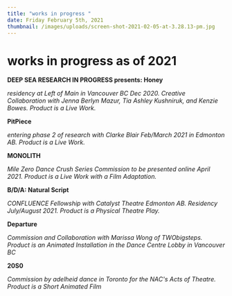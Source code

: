 ```yaml
---
title: "works in progress "
date: Friday February 5th, 2021
thumbnail: /images/uploads/screen-shot-2021-02-05-at-3.28.13-pm.jpg
---
```

# works in progress as of 2021

**DEEP SEA RESEARCH IN PROGRESS presents: Honey** 

*residency at Left of Main in Vancouver BC Dec 2020. Creative Collaboration with Jenna Berlyn Mazur, Tia Ashley Kushniruk, and Kenzie Bowes. Product is a Live Work.*

**PitPiece** 

*entering phase 2 of research with Clarke Blair Feb/March 2021 in Edmonton AB. Product is a Live Work.*

**MONOLITH** 

*Mile Zero Dance Crush Series Commission to be presented online April 2021. Product is a Live Work with a Film Adaptation.* 

**B/D/A: Natural Script** 

*CONFLUENCE Fellowship with Catalyst Theatre Edmonton AB. Residency July/August 2021. Product is a Physical Theatre Play.* 

**Departure**

*Commission and Collaboration with Marissa Wong of TWObigsteps. Product is an Animated Installation in the Dance Centre Lobby in Vancouver BC*

**20S0** 

*Commission by adelheid dance in Toronto for the NAC's Acts of Theatre. Product is a Short Animated Film*